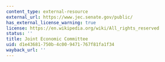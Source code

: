 ```yaml
---
content_type: external-resource
external_url: https://www.jec.senate.gov/public/
has_external_license_warning: true
license: https://en.wikipedia.org/wiki/All_rights_reserved
status: ''
title: Joint Economic Committee
uid: d1e43681-750b-4c00-9471-767f81fa1f34
wayback_url: ''
---
```

